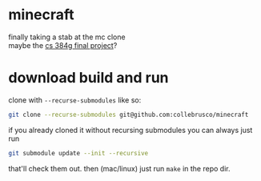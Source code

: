 # minecraft
finally taking a stab at the mc clone   
maybe the [cs 384g final project](https://www.cs.utexas.edu/~graphics/s25/cs354h/final/overview/)?

# download build and run
clone with `--recurse-submodules` like so:    
```bash
git clone --recurse-submodules git@github.com:collebrusco/minecraft
```
if you already cloned it without recursing submodules you can always just run
```bash
git submodule update --init --recursive
```
that'll check them out. then (mac/linux) just run `make` in the repo dir.
